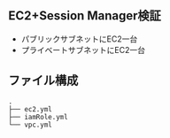 ## EC2+Session Manager検証
- パブリックサブネットにEC2一台  
- プライベートサブネットにEC2一台

## ファイル構成
```
.
├── ec2.yml
├── iamRole.yml
└── vpc.yml
```